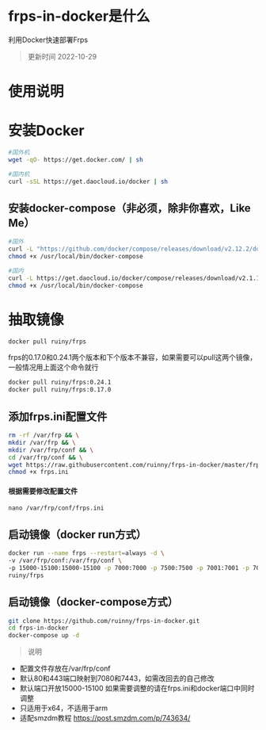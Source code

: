 # frps-in-docker是什么
利用Docker快速部署Frps

> 更新时间 2022-10-29

# 使用说明

# 安装Docker
```bash
#国外机
wget -qO- https://get.docker.com/ | sh 

#国内机
curl -sSL https://get.daocloud.io/docker | sh 
```

## 安装docker-compose（非必须，除非你喜欢，Like Me）
```bash
#国外
curl -L "https://github.com/docker/compose/releases/download/v2.12.2/docker-compose-$(uname -s)-$(uname -m)" -o /usr/local/bin/docker-compose
chmod +x /usr/local/bin/docker-compose

#国内
curl -L https://get.daocloud.io/docker/compose/releases/download/v2.1.1/docker-compose-`uname -s`-`uname -m` > /usr/local/bin/docker-compose
chmod +x /usr/local/bin/docker-compose
```

# 抽取镜像
```bash
docker pull ruiny/frps
```

frps的0.17.0和0.24.1两个版本和下个版本不兼容，如果需要可以pull这两个镜像，一般情况用上面这个命令就行
```bash
docker pull ruiny/frps:0.24.1
docker pull ruiny/frps:0.17.0
```

## 添加frps.ini配置文件
```bash
rm -rf /var/frp && \
mkdir /var/frp && \
mkdir /var/frp/conf && \
cd /var/frp/conf && \
wget https://raw.githubusercontent.com/ruinny/frps-in-docker/master/frps.ini && \
chmod +x frps.ini
```

#### 根据需要修改配置文件
`nano /var/frp/conf/frps.ini` 


## 启动镜像（docker run方式）
```bash
docker run --name frps --restart=always -d \
-v /var/frp/conf:/var/frp/conf \
-p 15000-15100:15000-15100 -p 7000:7000 -p 7500:7500 -p 7001:7001 -p 7080:80 -p 7443:443 \
ruiny/frps
```

## 启动镜像（docker-compose方式）
```bash
git clone https://github.com/ruinny/frps-in-docker.git
cd frps-in-docker
docker-compose up -d
```

> 说明
 - 配置文件存放在/var/frp/conf
 - 默认80和443端口映射到7080和7443，如需改回去的自己修改
 - 默认端口开放15000-15100 如果需要调整的请在frps.ini和docker端口中同时调整
 - 只适用于x64，不适用于arm
 - 适配smzdm教程 https://post.smzdm.com/p/743634/
